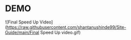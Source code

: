 # DEMO

![Final Speed Up Video](https://raw.githubusercontent.com/shantanushinde99/Site-Guide/main/Final Speed Up video.gif)
